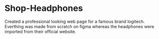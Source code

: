 # Shop-Headphones
Created a professional looking web page for a famous brand logitech. Everthing was made from scratch on figma whereas the headphones were imported from their official website. 
